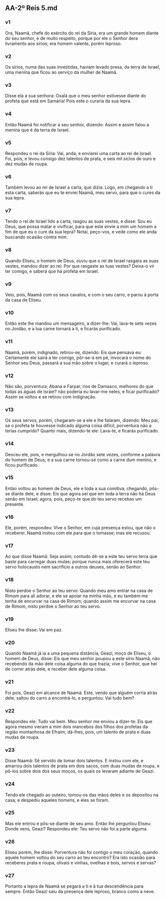 ## AA-2º Reis 5.md
### v1
 Ora, Naamã, chefe do exército do rei da Síria, era um grande homem diante do seu senhor, e de muito respeito, porque por ele o Senhor dera livramento aos sírios; era homem valente, porém leproso.
### v2
 Os sírios, numa das suas investidas, haviam levado presa, da terra de Israel, uma menina que ficou ao serviço da mulher de Naamã.
### v3
 Disse ela a sua senhora: Oxalá que o meu senhor estivesse diante do profeta que está em Samária! Pois este o curaria da sua lepra.
### v4
 Então Naamã foi notificar a seu senhor, dizendo: Assim e assim falou a menina que é da terra de Israel.
### v5
 Respondeu o rei da Síria: Vai, anda, e enviarei uma carta ao rei de Israel. Foi, pois, e levou consigo dez talentos de prata, e seis mil siclos de ouro e dez mudas de roupa.
### v6
 Também levou ao rei de Israel a carta, que dizia: Logo, em chegando a ti esta carta, saberás que eu te enviei Naamã, meu servo, para que o cures da sua lepra.
### v7
 Tendo o rei de Israel lido a carta, rasgou as suas vestes, e disse: Sou eu Deus, que possa matar e vivificar, para que este envie a mim um homem a fim de que eu o cure da sua lepra? Notai, peço-vos, e vede como ele anda buscando ocasião contra mim.
### v8
 Quando Eliseu, o homem de Deus, ouviu que o rei de Israel rasgara as suas vestes, mandou dizer ao rei: Por que rasgaste as tuas vestes? Deixa-o vir ter comigo, e saberá que há profeta em Israel.
### v9
 Veio, pois, Naamã com os seus cavalos, e com o seu carro, e parou à porta da casa de Eliseu.
### v10
 Então este lhe mandou um mensageiro, a dizer-lhe: Vai, lava-te sete vezes no Jordão, e a tua carne tornará a ti, e ficarás purificado.
### v11
 Naamã, porém, indignado, retirou-se, dizendo: Eis que pensava eu: Certamente ele sairá a ter comigo, pôr-se-á em pé, invocará o nome do Senhor seu Deus, passará a sua mão sobre o lugar, e curará o leproso.
### v12
 Não são, porventura, Abana e Farpar, rios de Damasco, melhores do que todas as águas de Israel? não poderia eu lavar-me neles, e ficar purificado? Assim se voltou e se retirou com indignação.
### v13
 Os seus servos, porém, chegaram-se a ele e lhe falaram, dizendo: Meu pai, se o profeta te houvesse indicado alguma coisa difícil, porventura não a terias cumprido? Quanto mais, dizendo-te ele: Lava-te, e ficarás purificado.
### v14
 Desceu ele, pois, e mergulhou-se no Jordão sete vezes, conforme a palavra do homem de Deus; e a sua carne tornou-se como a carne dum menino, e ficou purificado.
### v15
 Então voltou ao homem de Deus, ele e toda a sua comitiva; chegando, pôs-se diante dele, e disse: Eis que agora sei que em toda a terra não há Deus senão em Israel; agora, pois, peço-te que do teu servo recebas um presente.
### v16
 Ele, porém, respondeu: Vive o Senhor, em cuja presença estou, que não o receberei. Naamã instou com ele para que o tomasse; mas ele recusou.
### v17
 Ao que disse Naamã: Seja assim; contudo dê-se a este teu servo terra que baste para carregar duas mulas; porque nunca mais oferecerá este teu servo holocausto nem sacrifício a outros deuses, senão ao Senhor.
### v18
 Nisto perdoe o Senhor ao teu servo: Quando meu amo entrar na casa de Rimom para ali adorar, e ele se apoiar na minha mão, e eu também me tenha de encurvar na casa de Rimom; quando assim me encurvar na casa de Rimom, nisto perdoe o Senhor ao teu servo.
### v19
 Eliseu lhe disse: Vai em paz.
### v20
 Quando Naamã já ia a uma pequena distância, Geazi, moço de Eliseu, o homem de Deus, disse: Eis que meu senhor poupou a este sírio Naamã, não recebendo da mão dele coisa alguma do que trazia; vive o Senhor, que hei de correr atrás dele, e receber dele alguma coisa.
### v21
 Foi pois, Geazi em alcance de Naamã. Este, vendo que alguém corria atrás dele, saltou do carro a encontrá-lo, e perguntou: Vai tudo bem?
### v22
 Respondeu ele: Tudo vai bem. Meu senhor me enviou a dizer-te: Eis que agora mesmo vieram a mim dois mancebos dos filhos dos profetas da região montanhosa de Efraim; dá-lhes, pois, um talento de prata e duas mudas de roupa.
### v23
 Disse Naamã: Sê servido de tomar dois talentos. E instou com ele, e amarrou dois talentos de prata em dois sacos, com duas mudas de roupa, e pô-los sobre dois dos seus moços, os quais os levaram adiante de Geazi.
### v24
 Tendo ele chegado ao outeiro, tomou-os das mãos deles e os depositou na casa; e despediu aqueles homens, e eles se foram.
### v25
 Mas ele entrou e pôs-se diante de seu amo. Então lhe perguntou Eliseu: Donde vens, Geazi? Respondeu ele: Teu servo não foi a parte alguma.
### v26
 Eliseu porém, lhe disse: Porventura não foi contigo o meu coração, quando aquele homem voltou do seu carro ao teu encontro? Era isto ocasião para receberes prata e roupa, olivais e vinhas, ovelhas e bois, servos e servas?
### v27
 Portanto a lepra de Naamã se pegará a ti e à tua descendência para sempre. Então Geazi saiu da presença dele leproso, branco como a neve.
